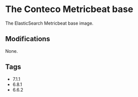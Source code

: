 # The Conteco Metricbeat base

The ElasticSearch Metricbeat base image. 

## Modifications

None.

## Tags

* 7.1.1
* 6.8.1  
* 6.6.2  
